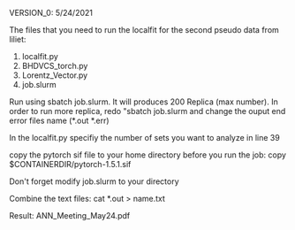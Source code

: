 VERSION_0: 5/24/2021

The files that you need to run the localfit for the second pseudo data from liliet:
1. localfit.py
2. BHDVCS_torch.py
3. Lorentz_Vector.py
4. job.slurm

Run using sbatch job.slurm. It will produces 200 Replica (max number). In order to run more replica, redo "sbatch job.slurm and change the ouput end error files name (*.out *.err)

In the localfit.py specifiy the number of sets you want to analyze in line 39

copy the pytorch sif file to your home directory before you run the job:
copy $CONTAINERDIR/pytorch-1.5.1.sif <your home directory> 

Don't forget modify job.slurm to your directory
  
Combine the text files: cat *.out > name.txt 

Result: ANN_Meeting_May24.pdf
